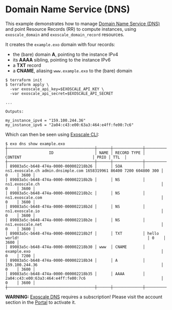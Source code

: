 # Domain Name Service (DNS)

This example demonstrates how to manage
[Domain Name Service (DNS)](https://community.exoscale.com/documentation/dns/)
and point Resource Records (RR) to compute instances, using `exoscale_domain` and
`exoscale_domain_record` resources.

It creates the `example.exo` domain with four records:
- the (bare) domain **A**, pointing to the instance IPv4
- its **AAAA** sibling, pointing to the instance IPv6
- a **TXT** record
- a **CNAME**, aliasing `www.example.exo` to the (bare) domain

```console
$ terraform init
$ terraform apply \
  -var exoscale_api_key=$EXOSCALE_API_KEY \
  -var exoscale_api_secret=$EXOSCALE_API_SECRET

...

Outputs:

my_instance_ipv4 = "159.100.244.36"
my_instance_ipv6 = "2a04:c43:e00:63a3:464:e4ff:fe00:7c6"
```

Which can then be seen using [Exoscale CLI](https://github.com/exoscale/cli/):

```console
$ exo dns show example.exo
┼──────────────────────────────────────┼──────┼─────────────┼─────────────────────────────────────────────────────────────────────┼──────┼──────┼
│                  ID                  │ NAME │ RECORD TYPE │                               CONTENT                               │ PRIO │ TTL  │
┼──────────────────────────────────────┼──────┼─────────────┼─────────────────────────────────────────────────────────────────────┼──────┼──────┼
│ 89083a5c-b648-474a-0000-000002218b26 │      │ SOA         │ ns1.exoscale.ch admin.dnsimple.com 1658319961 86400 7200 604800 300 │ 0    │ 3600 │
│ 89083a5c-b648-474a-0000-000002218b2b │      │ NS          │ ns1.exoscale.ch                                                     │ 0    │ 3600 │
│ 89083a5c-b648-474a-0000-000002218b2c │      │ NS          │ ns1.exoscale.com                                                    │ 0    │ 3600 │
│ 89083a5c-b648-474a-0000-000002218b2d │      │ NS          │ ns1.exoscale.io                                                     │ 0    │ 3600 │
│ 89083a5c-b648-474a-0000-000002218b2e │      │ NS          │ ns1.exoscale.net                                                    │ 0    │ 3600 │
│ 89083a5c-b648-474a-0000-000002218b2f │      │ TXT         │ hello world!                                                        │ 0    │ 3600 │
│ 89083a5c-b648-474a-0000-000002218b30 │ www  │ CNAME       │ example.exo                                                         │ 0    │ 7200 │
│ 89083a5c-b648-474a-0000-000002218b34 │      │ A           │ 159.100.244.36                                                      │ 0    │ 3600 │
│ 89083a5c-b648-474a-0000-000002218b35 │      │ AAAA        │ 2a04:c43:e00:63a3:464:e4ff:fe00:7c6                                 │ 0    │ 3600 │
┼──────────────────────────────────────┼──────┼─────────────┼─────────────────────────────────────────────────────────────────────┼──────┼──────┼
```

**WARNING:** [Exoscale DNS](https://www.exoscale.com/dns/) requires a subscription!
Please visit the account section in the [Portal](https://portal.exoscale.com/) to activate it.
